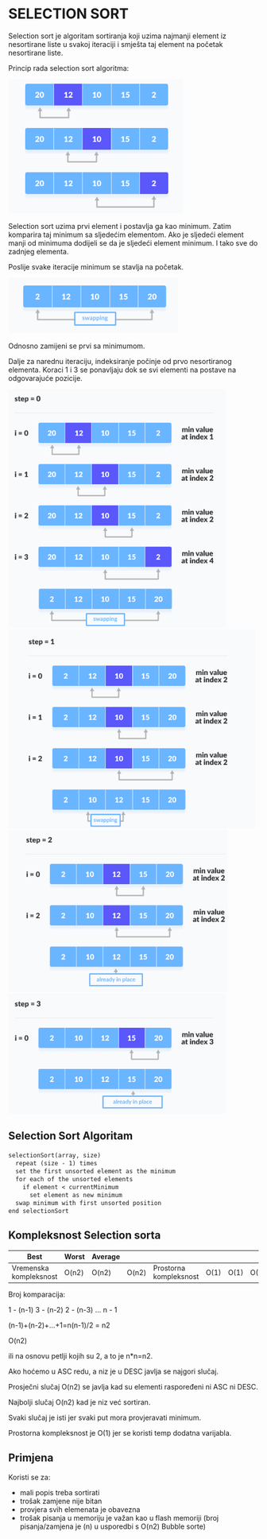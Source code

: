 # SELECTION SORT

Selection sort je algoritam sortiranja koji uzima najmanji element iz nesortirane liste u svakoj iteraciji i smješta taj element na početak nesortirane liste.

Princip rada selection sort algoritma:

<img src="images/sel1.png">

Selection sort uzima prvi element i postavlja ga kao minimum. Zatim komparira taj minimum sa sljedećim elementom. Ako je sljedeći element manji od minimuma dodijeli se da je sljedeći element minimum. I tako sve do zadnjeg elementa.

Poslije svake iteracije minimum se stavlja na početak.

<img src="images/sel2.png">

Odnosno zamijeni se prvi sa minimumom.

Dalje za narednu iteraciju, indeksiranje počinje od prvo nesortiranog elementa. Koraci 1 i 3 se ponavljaju dok se svi elementi na postave na odgovarajuće pozicije.

<img src="images/sel3.png">
<img src="images/sel4.png">
<img src="images/sel5.png">
<img src="images/sel6.png">

## Selection Sort Algoritam

```
selectionSort(array, size)
  repeat (size - 1) times
  set the first unsorted element as the minimum
  for each of the unsorted elements
    if element < currentMinimum
      set element as new minimum
  swap minimum with first unsorted position
end selectionSort
```

## Kompleksnost Selection sorta

<table>
<th>
Best
</th>
<th>
Worst
</th>
<th>
Average
</th>
<tbody>
<td>
Vremenska kompleksnost
</td>
<td>
O(n2)
</td>
<td>
O(n2)
</td>
<td>
O(n2)
</td>
<td>
Prostorna kompleksnost
</td>
<td>
O(1)
</td>
<td>
O(1)
</td>
<td>
O(1)
</td>
</tbody>
</table>

Broj komparacija:

1 - (n-1)
3 - (n-2)
2 - (n-3)
...
n - 1

(n-1)+(n-2)+...+1=n(n-1)/2 = n2

O(n2)

ili na osnovu petlji kojih su 2, a to je n*n=n2.

Ako hoćemo u ASC redu, a niz je u DESC javlja se najgori slučaj.

Prosječni slučaj O(n2) se javlja kad su elementi raspoređeni ni ASC ni DESC.

Najbolji slučaj O(n2) kad je niz već sortiran.

Svaki slučaj je isti jer svaki put mora provjeravati minimum.

Prostorna kompleksnost je O(1) jer se koristi temp dodatna varijabla.

## Primjena

Koristi se za:

* mali popis treba sortirati
* trošak zamjene nije bitan
* provjera svih elemenata je obavezna
* trošak pisanja u memoriju je važan kao u flash memoriji (broj pisanja/zamjena je  (n) u usporedbi s O(n2) Bubble sorte)





